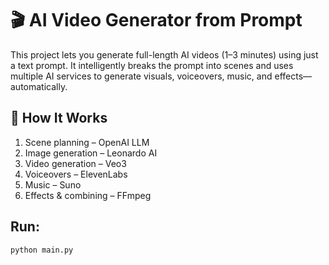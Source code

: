 # 🎬 AI Video Generator from Prompt

This project lets you generate full-length AI videos (1–3 minutes) using just a text prompt. It intelligently breaks the prompt into scenes and uses multiple AI services to generate visuals, voiceovers, music, and effects—automatically.

## 🔧 How It Works

1. Scene planning – OpenAI LLM
2. Image generation – Leonardo AI
3. Video generation – Veo3
4. Voiceovers – ElevenLabs
5. Music – Suno
6. Effects & combining – FFmpeg

## Run:

```bash
python main.py
